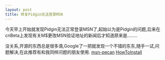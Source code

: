 ```yaml
---
layout: post
title: 修复Pidgin无法登录MSN
---
```


今天早上开始就发现Pidgin无法正常登录MSN了,起始以为是Pidgin的问题,后来在cnBeta上发现有关M$更改MSN验证地址的新闻后才知道原来是........

没关系,开源的东西总是很多滴,Google了一把就发现一个不错的东东,随手一试,问题解决,在此推荐有和我同样问题的朋友使用.
<a href="http://code.google.com/p/msn-pecan/">msn-pecan</a>
<a href="http://code.google.com/p/msn-pecan/wiki/HowToInstall">HowToInstall</a>
